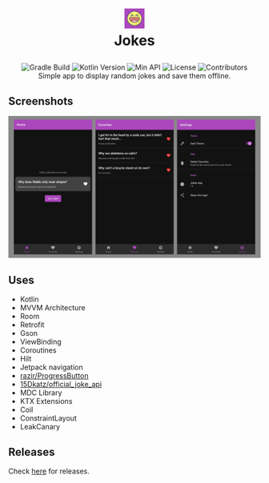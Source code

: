 # <p align="center"><img src="./assets/Logo.png" width="40"/><br>Jokes</p>
<p align="center">
    <img src="https://github.com/Sharkaboi/Jokes/workflows/Gradle%20build/badge.svg" alt="Gradle Build">
    <img src="https://img.shields.io/badge/Kotlin-1.5.21-blue" alt="Kotlin Version">
    <img src="https://img.shields.io/badge/Min%20API-23-green" alt="Min API">
    <img src="https://img.shields.io/badge/License-MIT-orange" alt="License">
    <img src="https://img.shields.io/github/contributors/sharkaboi/jokes" alt="Contributors"><br>
    Simple app to display random jokes and save them offline.
</p>

## Screenshots
![](./assets/Showcase.png)

## Uses
* Kotlin
* MVVM Architecture
* Room
* Retrofit
* Gson
* ViewBinding
* Coroutines
* Hilt
* Jetpack navigation
* [razir/ProgressButton](https://github.com/razir/ProgressButton)
* [15Dkatz/official_joke_api](https://github.com/15Dkatz/official_joke_api)
* MDC Library
* KTX Extensions
* Coil
* ConstraintLayout
* LeakCanary

## Releases

Check [here](https://github.com/Sharkaboi/Jokes/releases) for releases.